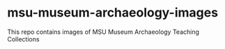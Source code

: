 # msu-museum-archaeology-images
This repo contains images of MSU Museum Archaeology Teaching Collections
